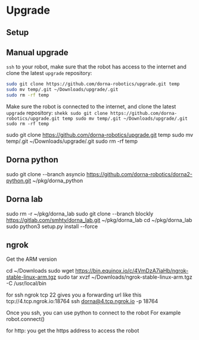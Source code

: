 # Upgrade

## Setup

## Manual upgrade
`ssh` to your robot, make sure that the robot has access to the internet and clone the latest `upgrade` repository:
```bash
sudo git clone https://github.com/dorna-robotics/upgrade.git temp
sudo mv temp/.git ~/Downloads/upgrade/.git
sudo rm -rf temp
```
Make sure the robot is connected to the internet, and clone the latest `upgrade` repository:
`shekk
sudo git clone https://github.com/dorna-robotics/upgrade.git temp
sudo mv temp/.git ~/Downloads/upgrade/.git
sudo rm -rf temp
`

sudo git clone https://github.com/dorna-robotics/upgrade.git temp
sudo mv temp/.git ~/Downloads/upgrade/.git
sudo rm -rf temp


## Dorna python
sudo git clone --branch asyncio https://github.com/dorna-robotics/dorna2-python.git ~/pkg/dorna_python

## Dorna lab
sudo rm -r ~/pkg/dorna_lab
sudo git clone --branch blockly https://gitlab.com/smhty/dorna_lab.git ~/pkg/dorna_lab
cd ~/pkg/dorna_lab
sudo python3 setup.py install --force

## ngrok
Get the ARM version

cd ~/Downloads
sudo wget https://bin.equinox.io/c/4VmDzA7iaHb/ngrok-stable-linux-arm.tgz
sudo tar xvzf ~/Downloads/ngrok-stable-linux-arm.tgz -C /usr/local/bin

for ssh
	ngrok tcp 22
	gives you a forwarding url like this tcp://4.tcp.ngrok.io:18764
	ssh dorna@4.tcp.ngrok.io -p 18764

Once you ssh, you can use python to connect to the robot
For example robot.connect()

for http:
	you get the https address to access the robot